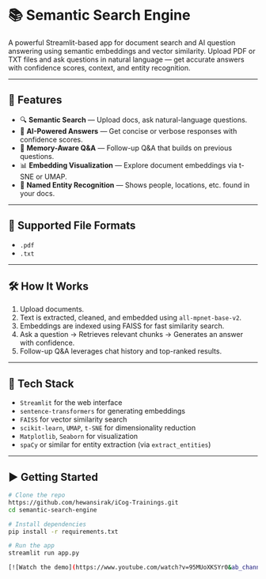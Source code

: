 # 📚 Semantic Search Engine

A powerful Streamlit-based app for document search and AI question answering using semantic embeddings and vector similarity. Upload PDF or TXT files and ask questions in natural language — get accurate answers with confidence scores, context, and entity recognition.

---

## 🚀 Features

- 🔍 **Semantic Search** — Upload docs, ask natural-language questions.
- 💬 **AI-Powered Answers** — Get concise or verbose responses with confidence scores.
- 🧠 **Memory-Aware Q&A** — Follow-up Q&A that builds on previous questions.
- 📊 **Embedding Visualization** — Explore document embeddings via t-SNE or UMAP.
- 🧾 **Named Entity Recognition** — Shows people, locations, etc. found in your docs.

---

## 📁 Supported File Formats

- `.pdf`
- `.txt`

---

## 🛠️ How It Works

1. Upload documents.
2. Text is extracted, cleaned, and embedded using `all-mpnet-base-v2`.
3. Embeddings are indexed using FAISS for fast similarity search.
4. Ask a question → Retrieves relevant chunks → Generates an answer with confidence.
5. Follow-up Q&A leverages chat history and top-ranked results.

---

## 🧰 Tech Stack

- `Streamlit` for the web interface
- `sentence-transformers` for generating embeddings
- `FAISS` for vector similarity search
- `scikit-learn`, `UMAP`, `t-SNE` for dimensionality reduction
- `Matplotlib`, `Seaborn` for visualization
- `spaCy` or similar for entity extraction (via `extract_entities`)
---

## ▶️ Getting Started

```bash
# Clone the repo
https://github.com/hewansirak/iCog-Trainings.git
cd semantic-search-engine

# Install dependencies
pip install -r requirements.txt

# Run the app
streamlit run app.py

[![Watch the demo](https://www.youtube.com/watch?v=95MUoXKSYr0&ab_channel=HewanGetahun)
